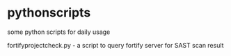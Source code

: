 # pythonscripts
some python scripts for daily usage

fortifyprojectcheck.py - a script to query fortify server for SAST scan result
